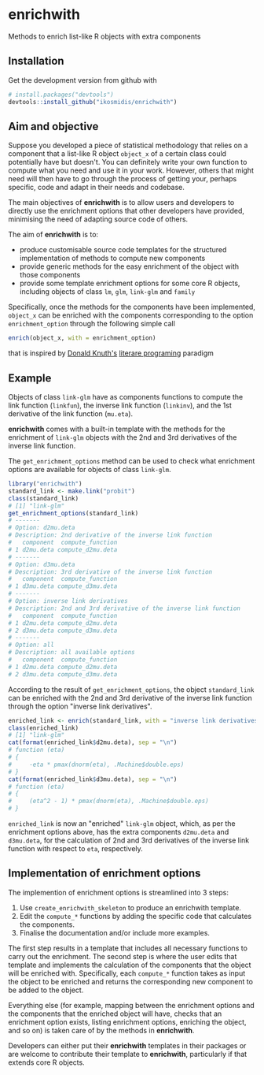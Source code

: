 # enrichwith

Methods to enrich list-like R objects with extra components

## Installation
Get the development version from github with

``` r
# install.packages("devtools")
devtools::install_github("ikosmidis/enrichwith")
```

## Aim and objective

Suppose you developed a piece of statistical methodology that relies
on a component that a list-like R object `object_x` of a certain class
could potentially have but doesn't. You can definitely write your own function to compute what you need and use it in your work. However, others that might need will then have to go through the process of getting your, perhaps specific, code and adapt in their needs and codebase.

The main objectives of **enrichwith** is to allow users and developers to directly use the enrichment options that other developers have provided, minimising the need of adapting source code of others.

The aim of **enrichwith** is to:

* produce customisable source code templates for the structured implementation of methods to compute new components
* provide generic methods for the easy enrichment of the object with those components
* provide some template enrichment options for some core R objects, including objects of class `lm`, `glm`, `link-glm` and `family`

Specifically, once the methods for the components have been
implemented, `object_x` can be enriched with the components
corresponding to the option `enrichment_option` through the following simple call

``` r
enrich(object_x, with = enrichment_option)
```

that is inspired by [Donald Knuth's](https://en.wikipedia.org/wiki/Donald_Knuth) [literare programing](https://en.wikipedia.org/wiki/Literate_programming) paradigm

## Example
Objects of class `link-glm` have as components functions to compute the link function (`linkfun`), the inverse link function (`linkinv`), and the 1st derivative of the link function (`mu.eta`).

**enrichwith** comes with a built-in template with the methods for the enrichment of `link-glm` objects with the 2nd and 3rd derivatives of the inverse link function.

The `get_enrichment_options` method can be used to check what enrichment options are available for objects of class `link-glm`.
``` r
library("enrichwith")
standard_link <- make.link("probit")
class(standard_link)
# [1] "link-glm"
get_enrichment_options(standard_link)
# -------
# Option: d2mu.deta
# Description: 2nd derivative of the inverse link function
#   component  compute_function
# 1 d2mu.deta compute_d2mu.deta
# -------
# Option: d3mu.deta
# Description: 3rd derivative of the inverse link function
#   component  compute_function
# 1 d3mu.deta compute_d3mu.deta
# -------
# Option: inverse link derivatives
# Description: 2nd and 3rd derivative of the inverse link function
#   component  compute_function
# 1 d2mu.deta compute_d2mu.deta
# 2 d3mu.deta compute_d3mu.deta
# -------
# Option: all
# Description: all available options
#   component  compute_function
# 1 d2mu.deta compute_d2mu.deta
# 2 d3mu.deta compute_d3mu.deta
```

According to the result of `get_enrichment_options`, the object `standard_link` can be enriched with the 2nd and 3rd derivative of the inverse
link function through the option "inverse link derivatives".
``` r
enriched_link <- enrich(standard_link, with = "inverse link derivatives")
class(enriched_link)
# [1] "link-glm"
cat(format(enriched_link$d2mu.deta), sep = "\n")
# function (eta)
# {
#     -eta * pmax(dnorm(eta), .Machine$double.eps)
# }
cat(format(enriched_link$d3mu.deta), sep = "\n")
# function (eta)
# {
#     (eta^2 - 1) * pmax(dnorm(eta), .Machine$double.eps)
# }
```
`enriched_link` is now an "enriched" `link-glm` object, which, as per the enrichment options above, has the extra components `d2mu.deta` and `d3mu.deta`, for the calculation of 2nd and 3rd derivatives of the inverse link function with respect to `eta`, respectively.

## Implementation of enrichment options
The implemention of enrichment options is streamlined into 3 steps:

1. Use `create_enrichwith_skeleton` to produce an enrichwith template.
2. Edit the `compute_*` functions by adding the specific code that
   calculates the components.
3. Finalise the documentation and/or include more examples.

The first step results in a template that includes all necessary
functions to carry out the enrichment. The second step is where the
user edits that template and implements the calculation of the
components that the object will be enriched with. Specifically, each
`compute_*` function takes as input the object to be enriched and
returns the corresponding new component to be added to the object.

Everything else (for example, mapping between the enrichment options
and the components that the enriched object will have, checks that an
enrichment option exists, listing enrichment options, enriching the
object, and so on) is taken care of by the methods in **enrichwith**.

Developers can either put their **enrichwith** templates in their
packages or are welcome to contribute their template to
**enrichwith**, particularly if that extends core R objects.

